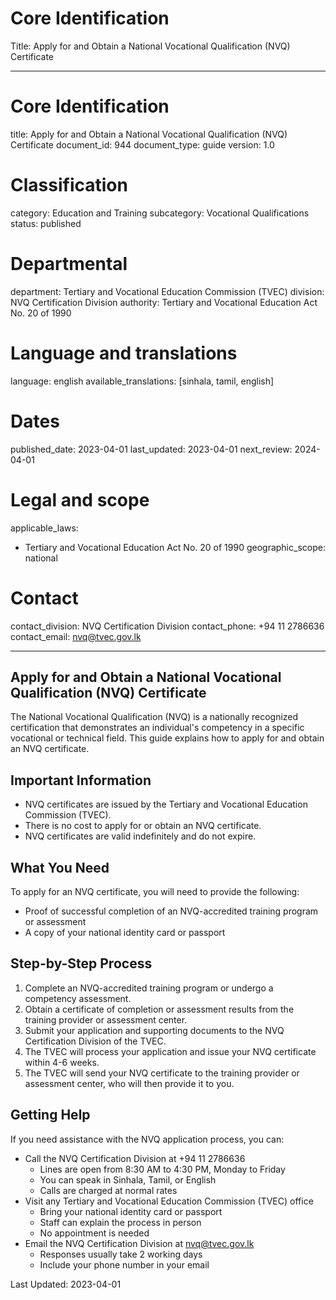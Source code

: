 # Core Identification
Title: Apply for and Obtain a National Vocational Qualification (NVQ) Certificate

---
# Core Identification
title: Apply for and Obtain a National Vocational Qualification (NVQ) Certificate
document_id: 944
document_type: guide
version: 1.0

# Classification
category: Education and Training
subcategory: Vocational Qualifications
status: published

# Departmental
department: Tertiary and Vocational Education Commission (TVEC)
division: NVQ Certification Division
authority: Tertiary and Vocational Education Act No. 20 of 1990

# Language and translations
language: english
available_translations: [sinhala, tamil, english]

# Dates
published_date: 2023-04-01
last_updated: 2023-04-01
next_review: 2024-04-01

# Legal and scope
applicable_laws:
 - Tertiary and Vocational Education Act No. 20 of 1990
geographic_scope: national

# Contact
contact_division: NVQ Certification Division
contact_phone: +94 11 2786636
contact_email: nvq@tvec.gov.lk

---

## Apply for and Obtain a National Vocational Qualification (NVQ) Certificate

The National Vocational Qualification (NVQ) is a nationally recognized certification that demonstrates an individual's competency in a specific vocational or technical field. This guide explains how to apply for and obtain an NVQ certificate.

## Important Information

- NVQ certificates are issued by the Tertiary and Vocational Education Commission (TVEC).
- There is no cost to apply for or obtain an NVQ certificate.
- NVQ certificates are valid indefinitely and do not expire.

## What You Need

To apply for an NVQ certificate, you will need to provide the following:

- Proof of successful completion of an NVQ-accredited training program or assessment
- A copy of your national identity card or passport

## Step-by-Step Process

1. Complete an NVQ-accredited training program or undergo a competency assessment.
2. Obtain a certificate of completion or assessment results from the training provider or assessment center.
3. Submit your application and supporting documents to the NVQ Certification Division of the TVEC.
4. The TVEC will process your application and issue your NVQ certificate within 4-6 weeks.
5. The TVEC will send your NVQ certificate to the training provider or assessment center, who will then provide it to you.

## Getting Help

If you need assistance with the NVQ application process, you can:

- Call the NVQ Certification Division at +94 11 2786636
    - Lines are open from 8:30 AM to 4:30 PM, Monday to Friday
    - You can speak in Sinhala, Tamil, or English
    - Calls are charged at normal rates
- Visit any Tertiary and Vocational Education Commission (TVEC) office
    - Bring your national identity card or passport
    - Staff can explain the process in person
    - No appointment is needed
- Email the NVQ Certification Division at nvq@tvec.gov.lk
    - Responses usually take 2 working days
    - Include your phone number in your email

Last Updated: 2023-04-01